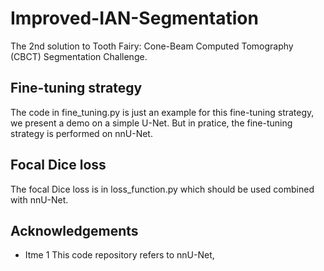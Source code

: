 # Improved-IAN-Segmentation

The 2nd solution to Tooth Fairy: Cone-Beam Computed Tomography (CBCT) Segmentation Challenge. 

## Fine-tuning strategy
The code in fine_tuning.py is just an example for this fine-tuning strategy, we present a demo on a simple U-Net. But in pratice, the fine-tuning strategy is performed on nnU-Net.

## Focal Dice loss
The focal Dice loss is in loss_function.py which should be used combined with nnU-Net.

## Acknowledgements
- Itme 1 This code repository refers to nnU-Net, 
